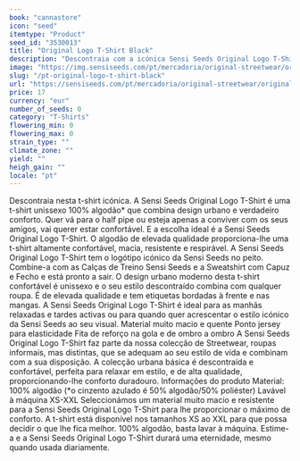 ```yaml
---
book: "cannastore"
icon: "seed"
itemtype: "Product"
seed_id: "3530013"
title: "Original Logo T-Shirt Black"
description: "Descontraia com a icónica Sensi Seeds Original Logo T-Shirt, uma t-shirt unissexo que combina design urbano e verdadeiro conforto. Compre já!"
image: "https://img.sensiseeds.com/pt/mercadoria/original-streetwear/original-logo-t-shirt-black-image.png"
slug: "/pt-original-logo-t-shirt-black"
url: "https://sensiseeds.com/pt/mercadoria/original-streetwear/original-logo-t-shirt-black?a_aid=cannastore"
price: 17
currency: "eur"
number_of_seeds: 0
category: "T-Shirts"
flowering_min: 0
flowering_max: 0
strain_type: ""
climate_zone: ""
yield: ""
heigh_gain: ""
locale: "pt"
---
```

Descontraia nesta t-shirt icónica. A Sensi Seeds Original Logo T-Shirt é uma t-shirt unissexo 100% algodão* que combina design urbano e verdadeiro conforto. Quer vá para o half pipe ou esteja apenas a conviver com os seus amigos, vai querer estar confortável. E a escolha ideal é a Sensi Seeds Original Logo T-Shirt. O algodão de elevada qualidade proporciona-lhe uma t-shirt altamente confortável, macia, resistente e respirável. A Sensi Seeds Original Logo T-Shirt tem o logótipo icónico da Sensi Seeds no peito. Combine-a com as Calças de Treino Sensi Seeds e a Sweatshirt com Capuz e Fecho e está pronto a sair. O design urbano moderno desta t-shirt confortável é unissexo e o seu estilo descontraído combina com qualquer roupa. É de elevada qualidade e tem etiquetas bordadas à frente e nas mangas. A Sensi Seeds Original Logo T-Shirt é ideal para as manhãs relaxadas e tardes activas ou para quando quer acrescentar o estilo icónico da Sensi Seeds ao seu visual. Material muito macio e quente Ponto jersey para elasticidade Fita de reforço na gola e de ombro a ombro A Sensi Seeds Original Logo T-Shirt faz parte da nossa colecção de Streetwear, roupas informais, mas distintas, que se adequam ao seu estilo de vida e combinam com a sua disposição. A colecção urbana básica é descontraída e confortável, perfeita para relaxar em estilo, e de alta qualidade, proporcionando-lhe conforto duradouro. Informações do produto Material: 100% algodão (*o cinzento azulado é 50% algodão/50% poliéster) Lavável à máquina XS-XXL Seleccionámos um material muito macio e resistente para a Sensi Seeds Original Logo T-Shirt para lhe proporcionar o máximo de conforto. A t-shirt está disponível nos tamanhos XS ao XXL para que possa decidir o que lhe fica melhor. 100% algodão, basta lavar à máquina. Estime-a e a Sensi Seeds Original Logo T-Shirt durará uma eternidade, mesmo quando usada diariamente.
